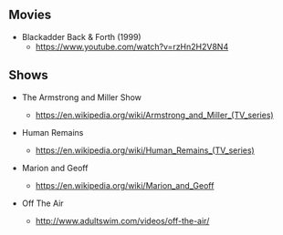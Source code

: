 ## Movies

 - Blackadder Back & Forth (1999)
   - https://www.youtube.com/watch?v=rzHn2H2V8N4

## Shows

- The Armstrong and Miller Show
   - https://en.wikipedia.org/wiki/Armstrong_and_Miller_(TV_series)

 - Human Remains
   - https://en.wikipedia.org/wiki/Human_Remains_(TV_series)

 - Marion and Geoff
   - https://en.wikipedia.org/wiki/Marion_and_Geoff

 - Off The Air
   - http://www.adultswim.com/videos/off-the-air/
